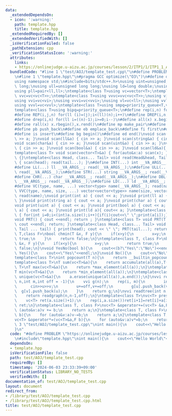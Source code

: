 ```yaml
---
data:
  _extendedDependsOn:
  - icon: ':warning:'
    path: template.hpp
    title: template.hpp
  _extendedRequiredBy: []
  _extendedVerifiedWith: []
  _isVerificationFailed: false
  _pathExtension: cpp
  _verificationStatusIcon: ':warning:'
  attributes:
    links:
    - https://onlinejudge.u-aizu.ac.jp/courses/lesson/2/ITP1/1/ITP1_1_A
  bundledCode: "#line 1 \"test/AOJ/template_test.cpp\"\n#define PROBLEM \"https://onlinejudge.u-aizu.ac.jp/courses/lesson/2/ITP1/1/ITP1_1_A\"\
    \n#line 1 \"template.hpp\"\n#pragma GCC optimize(\"O3\")\n#define dbg(...) 199958\n\
    using namespace std;\n#include<bits/stdc++.h>\nusing uint=unsigned;\nusing ll=long\
    \ long;\nusing ull=unsigned long long;\nusing ld=long double;\nusing pii=pair<int,int>;\n\
    using pll=pair<ll,ll>;\ntemplate<class T>using vc=vector<T>;\ntemplate<class T>using\
    \ vvc=vc<vc<T>>;\ntemplate<class T>using vvvc=vvc<vc<T>>;\nusing vi=vc<int>;\n\
    using vvi=vc<vi>;\nusing vvvi=vc<vvi>;\nusing vl=vc<ll>;\nusing vvl=vc<vl>;\n\
    using vvvl=vc<vvl>;\ntemplate<class T>using smpq=priority_queue<T,vector<T>,greater<T>>;\n\
    template<class T>using bipq=priority_queue<T>;\n#define rep(i,n) for(ll (i)=0;i<(ll)(n);i++)\n\
    #define REP(i,j,n) for(ll (i)=(j);i<(ll)(n);i++)\n#define DREP(i,n,m) for(ll (i)=(n);i>=(m);i--)\n\
    #define drep(i,n) for(ll i=((n)-1);i>=0;i--)\n#define all(x) x.begin(),x.end()\n\
    #define rall(x) x.rbegin(),x.rend()\n#define mp make_pair\n#define mt make_tuple\n\
    #define pb push_back\n#define eb emplace_back\n#define fi first\n#define se second\n\
    #define is insert\n#define bg begin()\n#define ed end()\nvoid scan(int&a) { cin\
    \ >> a; }\nvoid scan(ll&a) { cin >> a; }\nvoid scan(string&a) { cin >> a; }\n\
    void scan(char&a) { cin >> a; }\nvoid scan(uint&a) { cin >> a; }\nvoid scan(ull&a)\
    \ { cin >> a; }\nvoid scan(bool&a) { cin >> a; }\nvoid scan(ld&a){ cin>> a;}\n\
    template<class T> void scan(vector<T>&a) { for(auto&x:a) scan(x); }\nvoid read()\
    \ {}\ntemplate<class Head, class... Tail> void read(Head&head, Tail&... tail)\
    \ { scan(head); read(tail...); }\n#define INT(...) int __VA_ARGS__; read(__VA_ARGS__);\n\
    #define LL(...) ll __VA_ARGS__; read(__VA_ARGS__);\n#define ULL(...) ull __VA_ARGS__;\
    \ read(__VA_ARGS__);\n#define STR(...) string __VA_ARGS__; read(__VA_ARGS__);\n\
    #define CHR(...) char __VA_ARGS__; read(__VA_ARGS__);\n#define DBL(...) double\
    \ __VA_ARGS__; read(__VA_ARGS__);\n#define LD(...) ld __VA_ARGS__; read(__VA_ARGS__);\n\
    #define VC(type, name, ...) vector<type> name(__VA_ARGS__); read(name);\n#define\
    \ VVC(type, name, size, ...) vector<vector<type>> name(size, vector<type>(__VA_ARGS__));\
    \ read(name);\nvoid print(int a) { cout << a; }\nvoid print(ll a) { cout << a;\
    \ }\nvoid print(string a) { cout << a; }\nvoid print(char a) { cout << a; }\n\
    void print(uint a) { cout << a; }\nvoid print(bool a) { cout << a; }\nvoid print(ull\
    \ a) { cout << a; }\nvoid print(ld a){ cout<< a; }\ntemplate<class T> void print(vector<T>a)\
    \ { for(int i=0;i<(int)a.size();i++){if(i)cout<<\" \";print(a[i]);}cout<<endl;}\n\
    void PRT() { cout <<endl; return ; }\ntemplate<class T> void PRT(T a) { print(a);\
    \ cout <<endl; return; }\ntemplate<class Head, class... Tail> void PRT(Head head,\
    \ Tail ... tail) { print(head); cout << \" \"; PRT(tail...); return; }\ntemplate<class\
    \ T,class F>\nbool chmin(T &x, F y){\n    if(x>y){\n        x=y;\n        return\
    \ true;\n    }\n    return false;\n}\ntemplate<class T, class F>\nbool chmax(T\
    \ &x, F y){\n    if(x<y){\n        x=y;\n        return true;\n    }\n    return\
    \ false;\n}\nvoid YesNo(bool b){\n    cout<<(b?\"Yes\":\"No\")<<endl;\n}\nvoid\
    \ Yes(){\n    cout<<\"Yes\"<<endl;\n}\nvoid No(){\n    cout<<\"No\"<<endl;\n}\n\
    template<class T>\nint popcount(T n){\n    return __builtin_popcount(n);\n}\n\
    template<class T>\nT sum(vc<T>&a){\n    return accumulate(all(a),T(0));\n}\ntemplate<class\
    \ T>\nT max(vc<T>&a){\n    return *max_element(all(a));\n}\ntemplate<class T>\n\
    T min(vc<T>&a){\n    return *min_element(all(a));\n}\ntemplate<class T>\nvoid\
    \ unique(vc<T>&a){\n    a.erase(unique(all(a)),a.end());\n}\nvvi readgraph(int\
    \ n,int m,int off = -1){\n    vvi g(n);\n    rep(i, m){\n        int u,v;\n  \
    \      cin>>u>>v;\n        u+=off,v+=off;\n        g[u].push_back(v);\n      \
    \  g[v].push_back(u);\n    }\n    return g;\n}\nvvi readtree(int n,int off=-1){\n\
    \    return readgraph(n,n-1,off);\n}\ntemplate<class T>\nvc<T> presum(vc<T> &a){\n\
    \    vc<T> ret(a.size()+1);\n    rep(i,a.size())ret[i+1]=ret[i]+a[i];\n    return\
    \ ret;\n}\ntemplate<class T, class F>\nvc<T> &operator+=(vc<T> &a,F b){\n    for\
    \ (auto&v:a)v += b;\n    return a;\n}\ntemplate<class T, class F>\nvc<T> &operator-=(vc<T>&a,F\
    \ b){\n    for (auto&v:a)v-=b;\n    return a;\n}\ntemplate<class T, class F>\n\
    vc<T> &operator*=(vc<T>&a,F b){\n    for (auto&v:a)v*=b;\n    return a;\n}\n#line\
    \ 3 \"test/AOJ/template_test.cpp\"\nint main(){\n    cout<<\"Hello World\"<<endl;\n\
    }\n"
  code: "#define PROBLEM \"https://onlinejudge.u-aizu.ac.jp/courses/lesson/2/ITP1/1/ITP1_1_A\"\
    \n#include\"template.hpp\"\nint main(){\n    cout<<\"Hello World\"<<endl;\n}\n"
  dependsOn:
  - template.hpp
  isVerificationFile: false
  path: test/AOJ/template_test.cpp
  requiredBy: []
  timestamp: '2024-06-03 23:33:39+09:00'
  verificationStatus: LIBRARY_NO_TESTS
  verifiedWith: []
documentation_of: test/AOJ/template_test.cpp
layout: document
redirect_from:
- /library/test/AOJ/template_test.cpp
- /library/test/AOJ/template_test.cpp.html
title: test/AOJ/template_test.cpp
---
```

